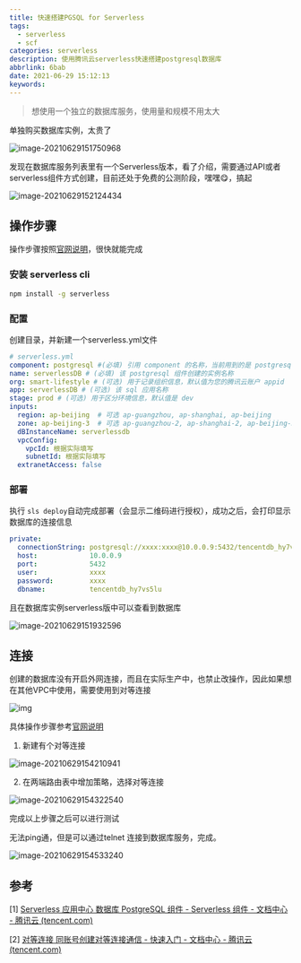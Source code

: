 ```yaml
---
title: 快速搭建PGSQL for Serverless
tags:
  - serverless
  - scf
categories: serverless
description: 使用腾讯云serverless快速搭建postgresql数据库
abbrlink: 6bab
date: 2021-06-29 15:12:13
keywords:
---
```


>  想使用一个独立的数据库服务，使用量和规模不用太大

单独购买数据库实例，太贵了

![image-20210629151750968](https://oss.smart-lifestyle.cn/file/tmasb.png)



发现在数据库服务列表里有一个Serverless版本，看了介绍，需要通过API或者serverless组件方式创建，目前还处于免费的公测阶段，嘿嘿😋，搞起

![image-20210629152124434](https://oss.smart-lifestyle.cn/file/2sg3e.png)



## 操作步骤

操作步骤按照[官网说明](https://cloud.tencent.com/document/product/1154/43004)，很快就能完成

### 安装 serverless cli

```bash
npm install -g serverless
```

### 配置

创建目录，并新建一个serverless.yml文件

```yaml
# serverless.yml
component: postgresql #(必填) 引用 component 的名称，当前用到的是 postgresql 组件
name: serverlessDB # (必填) 该 postgresql 组件创建的实例名称
org: smart-lifestyle # (可选) 用于记录组织信息，默认值为您的腾讯云账户 appid
app: serverlessDB # (可选) 该 sql 应用名称
stage: prod # (可选) 用于区分环境信息，默认值是 dev
inputs:
  region: ap-beijing  # 可选 ap-guangzhou, ap-shanghai, ap-beijing
  zone: ap-beijing-3  # 可选 ap-guangzhou-2, ap-shanghai-2, ap-beijing-3
  dBInstanceName: serverlessdb
  vpcConfig:
    vpcId: 根据实际填写
    subnetId: 根据实际填写
  extranetAccess: false
```

### 部署

执行 `sls deploy`自动完成部署（会显示二维码进行授权），成功之后，会打印显示数据库的连接信息

```yaml
private:
  connectionString: postgresql://xxxx:xxxx@10.0.0.9:5432/tencentdb_hy7vs5lu
  host:             10.0.0.9
  port:             5432
  user:             xxxx
  password:         xxxx
  dbname:           tencentdb_hy7vs5lu
```

且在数据库实例serverless版中可以查看到数据库


![image-20210629151932596](https://oss.smart-lifestyle.cn/file/jenl2.png)

## 连接

创建的数据库没有开启外网连接，而且在实际生产中，也禁止改操作，因此如果想在其他VPC中使用，需要使用到对等连接

![img](https://oss.smart-lifestyle.cn/file/7lno9.png)

具体操作步骤参考[官网说明](https://cloud.tencent.com/document/product/553/18836)

1. 新建有个对等连接

![image-20210629154210941](https://oss.smart-lifestyle.cn/file/9tase.png)

2. 在两端路由表中增加策略，选择对等连接

![image-20210629154322540](https://oss.smart-lifestyle.cn/file/tzmch.png)



完成以上步骤之后可以进行测试

无法ping通，但是可以通过telnet 连接到数据库服务，完成。

![image-20210629154533240](https://oss.smart-lifestyle.cn/file/92fpw.png)

## 参考

[1] [Serverless 应用中心 数据库 PostgreSQL 组件 - Serverless 组件 - 文档中心 - 腾讯云 (tencent.com)](https://cloud.tencent.com/document/product/1154/43004)

[2] [对等连接 同账号创建对等连接通信 - 快速入门 - 文档中心 - 腾讯云 (tencent.com)](https://cloud.tencent.com/document/product/553/18836)
